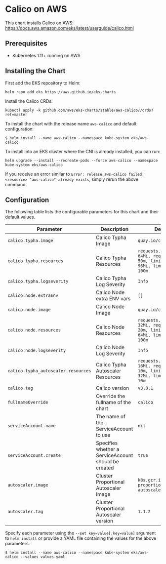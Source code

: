 # Calico on AWS

This chart installs Calico on AWS: https://docs.aws.amazon.com/eks/latest/userguide/calico.html

## Prerequisites

- Kubernetes 1.11+ running on AWS

## Installing the Chart

First add the EKS repository to Helm:

```shell
helm repo add eks https://aws.github.io/eks-charts
```

Install the Calico CRDs:

```shell
kubectl apply -k github.com/aws/eks-charts/stable/aws-calico//crds?ref=master
```

To install the chart with the release name `aws-calico` and default configuration:

```shell
$ helm install --name aws-calico --namespace kube-system eks/aws-calico
```

To install into an EKS cluster where the CNI is already installed, you can run:

```shell
helm upgrade --install --recreate-pods --force aws-calico --namespace kube-system eks/aws-calico
```

If you receive an error similar to `Error: release aws-calico failed: <resource> "aws-calico" already exists`, simply rerun the above command.

## Configuration

The following table lists the configurable parameters for this chart and their default values.

| Parameter               | Description                                             | Default                         |
| ------------------------|---------------------------------------------------------|---------------------------------|
| `calico.typha.image`    | Calico Typha Image                                      | `quay.io/calico/typha`          |
| `calico.typha.resources`| Calico Typha Resources                                  | `requests.memory: 64Mi, requests.cpu: 50m, limits.memory: 96Mi, limits.cpu: 100m` |
| `calico.typha.logseverity` | Calico Typha Log Severity                            | `Info`                          |
| `calico.node.extraEnv`  | Calico Node extra ENV vars                              | `[]`                            |
| `calico.node.image`     | Calico Node Image                                       | `quay.io/calico/node`           |
| `calico.node.resources` | Calico Node Resources                                   | `requests.memory: 32Mi, requests.cpu: 20m, limits.memory: 64Mi, limits.cpu: 100m` |
| `calico.node.logseverity` | Calico Node Log Severity                              | `Info`                          |
| `calico.typha_autoscaler.resources` | Calico Typha Autoscaler Resources           | `requests.memory: 16Mi, requests.cpu: 10m, limits.memory: 32Mi, limits.cpu: 10m` |
| `calico.tag`            | Calico version                                          | `v3.8.1`                        |
| `fullnameOverride`      | Override the fullname of the chart                      | `calico`                        |
| `serviceAccount.name`   | The name of the ServiceAccount to use                   | `nil`                           |
| `serviceAccount.create` | Specifies whether a ServiceAccount should be created    | `true`                          |
| `autoscaler.image`      | Cluster Proportional Autoscaler Image                   | `k8s.gcr.io/cluster-proportional-autoscaler-amd64` |
| `autoscaler.tag`        | Cluster Proportional Autoscaler version                 | `1.1.2`                                            |

Specify each parameter using the `--set key=value[,key=value]` argument to `helm install` or provide a YAML file containing the values for the above parameters:

```shell
$ helm install --name aws-calico --namespace kube-system eks/aws-calico --values values.yaml
```
